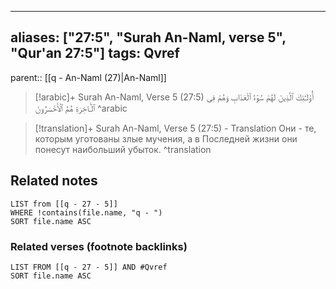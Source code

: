 
---
aliases: ["27:5", "Surah An-Naml, verse 5", "Qur'an 27:5"]
tags: Qvref
---

parent:: [[q - An-Naml (27)|An-Naml]]

> [!arabic]+ Surah An-Naml, Verse 5 (27:5)
> <span class="quran-arabic">أُو۟لَـٰٓئِكَ ٱلَّذِينَ لَهُمْ سُوٓءُ ٱلْعَذَابِ وَهُمْ فِى ٱلْـَٔاخِرَةِ هُمُ ٱلْأَخْسَرُونَ</span>
^arabic

> [!translation]+ Surah An-Naml, Verse 5 (27:5) - Translation
> Они - те, которым уготованы злые мучения, а в Последней жизни они понесут наибольший убыток.
^translation



## Related notes
```dataview
LIST from [[q - 27 - 5]]
WHERE !contains(file.name, "q - ")
SORT file.name ASC
```

### Related verses (footnote backlinks)
```dataview
LIST FROM [[q - 27 - 5]] AND #Qvref
SORT file.name ASC
```

